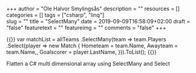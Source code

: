 +++
author = "Ole Halvor Smylingsås"
description = ""
resources = []
categories = []
tags = ["csharp", "linq"]  
slug = ""
title = "SelectMany"
date = 2019-09-09T16:58:09+02:00
draft = "false"
featuretext = ""
featureimg = ""
comments = "false"
+++


{{<highlight c>}}
var matchList = allTeams
        .SelectMany(team => team.Players
            .Select(player => new Match {
                Hometeam = team.Name,
                Awayteam = team.Name,,
                Goalscorer = player.LastName,
            })).ToList();
{{</highlight>}}


Flatten a C# multi dimensional array using SelectMany and Select